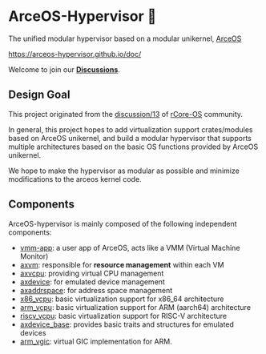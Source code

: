 # ArceOS-Hypervisor 👋

<!--

**Here are some ideas to get you started:**

🙋‍♀️ A short introduction - what is your organization all about?
🌈 Contribution guidelines - how can the community get involved?
👩‍💻 Useful resources - where can the community find your docs? Is there anything else the community should know?
🍿 Fun facts - what does your team eat for breakfast?
🧙 Remember, you can do mighty things with the power of [Markdown](https://docs.github.com/github/writing-on-github/getting-started-with-writing-and-formatting-on-github/basic-writing-and-formatting-syntax)
-->

The unified modular hypervisor based on a modular unikernel, [ArceOS](https://github.com/arceos-org/arceos)

https://arceos-hypervisor.github.io/doc/

Welcome to join our **[Discussions](https://github.com/orgs/arceos-hypervisor/discussions)**.

## Design Goal

This project originated from the [discussion/13](https://github.com/orgs/rcore-os/discussions/13) of [rCore-OS](https://github.com/rcore-os) community.

In general, this project hopes to add virtualization support crates/modules based on ArceOS unikernel, 
and build a modular hypervisor that supports multiple architectures based on the basic OS functions provided by ArceOS unikernel.

We hope to make the hypervisor as modular as possible and minimize modifications to the arceos kernel code.

## Components

ArceOS-hypervisor is mainly composed of the following independent components:

* [vmm-app](https://github.com/arceos-hypervisor/arceos-umhv/tree/master/arceos-vmm): a user app of ArceOS, acts like a VMM (Virtual Machine Monitor)
* [axvm](https://github.com/arceos-hypervisor/axvm): responsible for **resource management** within each VM
* [axvcpu](https://github.com/arceos-hypervisor/axvcpu): providing virtual CPU management
* [axdevice](https://github.com/arceos-hypervisor/axdevice): for emulated device management
* [axaddrspace](https://github.com/arceos-hypervisor/axaddrspace): for address space management
* [x86_vcpu](https://github.com/arceos-hypervisor/x86_vcpu): basic virtualization support for x86_64 architecture
* [arm_vcpu](https://github.com/arceos-hypervisor/arm_vcpu): basic virtualization support for ARM (aarch64) architecture
* [riscv_vcpu](https://github.com/arceos-hypervisor/riscv_vcpu): basic virtualization support for RISC-V architecture
* [axdevice_base](https://github.com/arceos-hypervisor/axdevice_crates/tree/main/axdevice_base): provides basic traits and structures for emulated devices
* [arm_vgic](https://github.com/arceos-hypervisor/arm_vgic): virtual GIC implementation for ARM.
  
